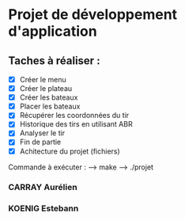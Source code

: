# Projet de développement d'application

## Taches à réaliser :
- [X] Créer le menu  
- [X] Créer le plateau
- [X] Créer les bateaux
- [X] Placer les bateaux
- [X] Récupérer les coordonnées du tir
- [X] Historique des tirs en utilisant ABR 
- [X] Analyser le tir
- [X] Fin de partie
- [X] Achitecture du projet (fichiers)

Commande à exécuter : 
--> make
--> ./projet

### CARRAY Aurélien
### KOENIG Estebann
